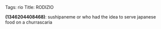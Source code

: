 Tags: rio
Title: RODIZIO
  
**(1346204408468)**: sushipaneme or who had the idea to serve japanese food on a churrascaria
